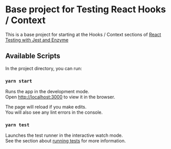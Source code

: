 # Base project for Testing React Hooks / Context

This is a base project for starting at the Hooks / Context sections of [React Testing with Jest and Enzyme](https://www.udemy.com/course/react-testing-with-jest-and-enzyme/?referralCode=3A42BF689E28CADB0587)

## Available Scripts

In the project directory, you can run:

### `yarn start`

Runs the app in the development mode.\
Open [http://localhost:3000](http://localhost:3000) to view it in the browser.

The page will reload if you make edits.\
You will also see any lint errors in the console.

### `yarn test`

Launches the test runner in the interactive watch mode.\
See the section about [running tests](https://facebook.github.io/create-react-app/docs/running-tests) for more information.
